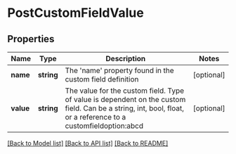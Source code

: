 # PostCustomFieldValue

## Properties

 Name      | Type       | Description                                                                                                                                                   | Notes      
-----------|------------|---------------------------------------------------------------------------------------------------------------------------------------------------------------|------------
 **name**  | **string** | The &#39;name&#39; property found in the custom field definition                                                                                              | [optional] 
 **value** | **string** | The value for the custom field. Type of value is dependent on the custom field. Can be a string, int, bool, float, or a reference to a customfieldoption:abcd | [optional] 

[[Back to Model list]](../README.md#documentation-for-models) [[Back to API list]](../README.md#documentation-for-api-endpoints) [[Back to README]](../README.md)


